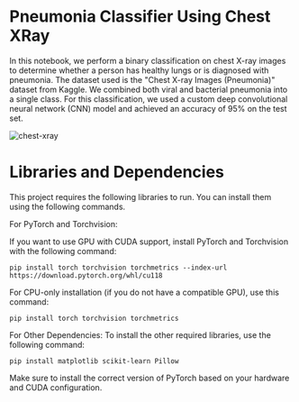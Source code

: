 # Pneumonia Classifier Using Chest XRay
In this notebook, we perform a binary classification on chest X-ray images to determine whether a person has healthy lungs or is diagnosed with pneumonia. 
The dataset used is the "Chest X-ray Images (Pneumonia)" dataset from Kaggle. 
We combined both viral and bacterial pneumonia into a single class. 
For this classification, we used a custom deep convolutional neural network (CNN) model and achieved an accuracy of 95% on the test set.

![chest-xray](https://github.com/user-attachments/assets/a87056e1-0a55-4117-ad48-bdb5fd810459)


# Libraries and Dependencies
This project requires the following libraries to run. You can install them using the following commands.

For PyTorch and Torchvision:

If you want to use GPU with CUDA support, install PyTorch and Torchvision with the following command:

```shell
pip install torch torchvision torchmetrics --index-url https://download.pytorch.org/whl/cu118
```

For CPU-only installation (if you do not have a compatible GPU), use this command:

```shell
pip install torch torchvision torchmetrics
```

For Other Dependencies:
To install the other required libraries, use the following command:

```shell bash
pip install matplotlib scikit-learn Pillow 
```

Make sure to install the correct version of PyTorch based on your hardware and CUDA configuration.


